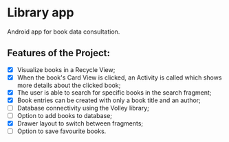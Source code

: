 # Library app
Android app for book data consultation.

## Features of the Project:
- [x] Visualize books in a Recycle View;
- [x] When the book's Card View is clicked, an Activity is called which shows more details about the clicked book;
- [x] The user is able to search for specific books in the search fragment;
- [x] Book entries can be created with only a book title and an author;
- [ ] Database connectivity using the Volley library;
- [ ] Option to add books to database;
- [x] Drawer layout to switch between fragments;
- [ ] Option to save favourite books.
